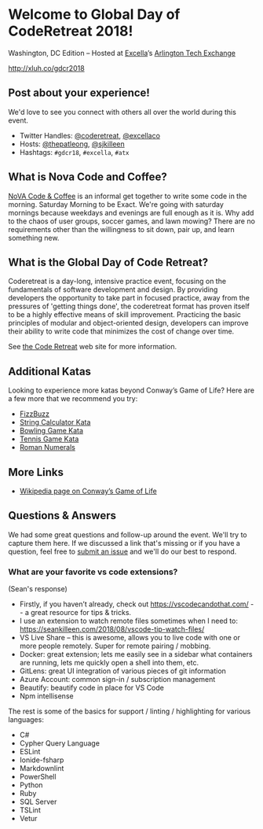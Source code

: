 # Welcome to Global Day of CodeRetreat 2018!
Washington, DC Edition – Hosted at [Excella](http://excella.com/)’s [Arlington Tech Exchange](http://xluh.co/atx)

<http://xluh.co/gdcr2018>

## Post about your experience! 

We'd love to see you connect with others all over the world during this event.

* Twitter Handles: [@coderetreat](https://twitter.com/coderetreat), [@excellaco](https://twitter.com/excellaco)
* Hosts: [@thepatleong](https://twitter.com/thepatleong), [@sjkilleen](https://twitter.com/sjkilleen)
* Hashtags: `#gdcr18`, `#excella`, `#atx`

## What is Nova Code and Coffee?

[NoVA Code & Coffee](http://novacodecoffee.com/) is an informal get together to write some code in the morning. Saturday Morning to be Exact. We're going with saturday mornings because weekdays and evenings are full enough as it is. Why add to the chaos of user groups, soccer games, and lawn mowing? There are no requirements other than the willingness to sit down, pair up, and learn something new.

## What is the Global Day of Code Retreat?

Coderetreat is a day-long, intensive practice event, focusing on the fundamentals of software development and design. By providing developers the opportunity to take part in focused practice, away from the pressures of 'getting things done', the coderetreat format has proven itself to be a highly effective means of skill improvement. Practicing the basic principles of modular and object-oriented design, developers can improve their ability to write code that minimizes the cost of change over time.

See [the Code Retreat](https://www.coderetreat.org/pages/about/) web site for more information.

## Additional Katas

Looking to experience more katas beyond Conway’s Game of Life? Here are a few more that we recommend you try:

* [FizzBuzz](http://codingdojo.org/kata/FizzBuzz/)
* [String Calculator Kata](http://codingdojo.org/kata/StringCalculator/)
* [Bowling Game Kata](http://codingdojo.org/kata/Bowling/)
* [Tennis Game Kata](http://codingdojo.org/kata/Tennis/)
* [Roman Numerals](http://codingdojo.org/kata/RomanNumerals/)

## More Links

* [Wikipedia page on Conway’s Game of Life](https://en.wikipedia.org/wiki/Conway%27s_Game_of_Life)

## Questions & Answers
We had some great questions and follow-up around the event. We'll try to capture them here. If we discussed a link that's missing or if you have a question, feel free to [submit an issue](https://github.com/excellalabs/gdcr2018/issues/new) and we'll do our best to respond.

### What are your favorite vs code extensions?
(Sean's response)

* Firstly, if you haven’t already, check out https://vscodecandothat.com/ -- a great resource for tips & tricks.
* I use an extension to watch remote files sometimes when I need to: https://seankilleen.com/2018/08/vscode-tip-watch-files/
* VS Live Share – this is awesome, allows you to live code with one or more people remotely. Super for remote pairing / mobbing.
* Docker: great extension; lets me easily see in a sidebar what containers are running, lets me quickly open a shell into them, etc.
* GitLens: great UI integration of various pieces of git information
* Azure Account: common sign-in / subscription management
* Beautify: beautify code in place for VS Code
* Npm intellisense

The rest is some of the basics for support / linting / highlighting  for various languages: 

* C#
* Cypher Query Language
* ESLint
* Ionide-fsharp
* Markdownlint
* PowerShell
* Python
* Ruby
* SQL Server
* TSLint
* Vetur 
